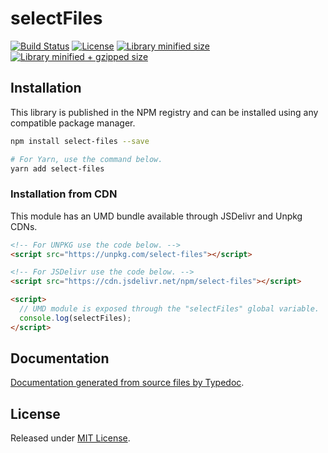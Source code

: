 # selectFiles

[![Build Status](https://travis-ci.org/VitorLuizC/select-files.svg?branch=master)](https://travis-ci.org/VitorLuizC/select-files)
[![License](https://badgen.net/github/license/VitorLuizC/select-files)](./LICENSE)
[![Library minified size](https://badgen.net/bundlephobia/min/select-files)](https://bundlephobia.com/result?p=select-files)
[![Library minified + gzipped size](https://badgen.net/bundlephobia/minzip/select-files)](https://bundlephobia.com/result?p=select-files)

## Installation

This library is published in the NPM registry and can be installed using any compatible package manager.

```sh
npm install select-files --save

# For Yarn, use the command below.
yarn add select-files
```

### Installation from CDN

This module has an UMD bundle available through JSDelivr and Unpkg CDNs.

```html
<!-- For UNPKG use the code below. -->
<script src="https://unpkg.com/select-files"></script>

<!-- For JSDelivr use the code below. -->
<script src="https://cdn.jsdelivr.net/npm/select-files"></script>

<script>
  // UMD module is exposed through the "selectFiles" global variable.
  console.log(selectFiles);
</script>
```

## Documentation

[Documentation generated from source files by Typedoc](./docs/README.md).

## License

Released under [MIT License](./LICENSE).
